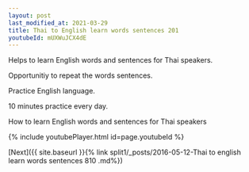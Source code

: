 ```yaml
---
layout: post
last_modified_at: 2021-03-29
title: Thai to English learn words sentences 201 
youtubeId: mUXWuJCX4dE
---
```

 
 
Helps to learn English words and sentences for Thai speakers.

Opportunitiy to repeat the words sentences. 

Practice English language. 
 
10 minutes practice every day. 
 
How to learn English words and sentences for Thai speakers 
 
{% include youtubePlayer.html id=page.youtubeId %}
 
 
[Next]({{ site.baseurl }}{% link  split1/_posts/2016-05-12-Thai to english learn words sentences 810 .md%})
 

